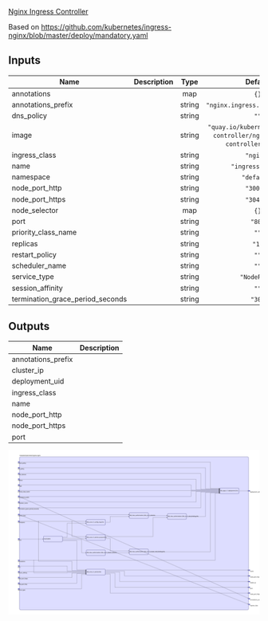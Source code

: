[Nginx Ingress Controller](https://kubernetes.github.io/ingress-nginx/)

Based on https://github.com/kubernetes/ingress-nginx/blob/master/deploy/mandatory.yaml

## Inputs

| Name | Description | Type | Default | Required |
|------|-------------|:----:|:-----:|:-----:|
| annotations |  | map | `{}` | no |
| annotations\_prefix |  | string | `"nginx.ingress.kubernetes.io"` | no |
| dns\_policy |  | string | `""` | no |
| image |  | string | `"quay.io/kubernetes-ingress-controller/nginx-ingress-controller:0.21.0"` | no |
| ingress\_class |  | string | `"nginx"` | no |
| name |  | string | `"ingress-nginx"` | no |
| namespace |  | string | `"default"` | no |
| node\_port\_http |  | string | `"30000"` | no |
| node\_port\_https |  | string | `"30443"` | no |
| node\_selector |  | map | `{}` | no |
| port |  | string | `"80"` | no |
| priority\_class\_name |  | string | `""` | no |
| replicas |  | string | `"1"` | no |
| restart\_policy |  | string | `""` | no |
| scheduler\_name |  | string | `""` | no |
| service\_type |  | string | `"NodePort"` | no |
| session\_affinity |  | string | `""` | no |
| termination\_grace\_period\_seconds |  | string | `"30"` | no |

## Outputs

| Name | Description |
|------|-------------|
| annotations\_prefix |  |
| cluster\_ip |  |
| deployment\_uid |  |
| ingress\_class |  |
| name |  |
| node\_port\_http |  |
| node\_port\_https |  |
| port |  |

<img src="diagram.svg"/>
